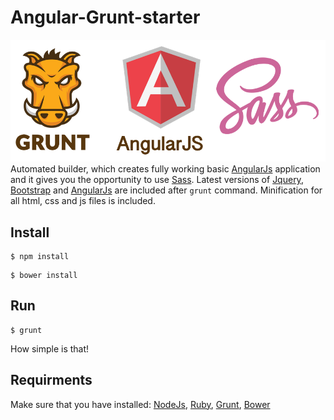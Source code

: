 # Angular-Grunt-starter
![alt tag](https://raw.githubusercontent.com/TeodorKolev/Angular-Grunt-starter/master/src/img/angular-grunt.png)
Automated builder, which creates fully working basic [AngularJs](https://angularjs.org/) application and it gives you the opportunity to use [Sass](http://sass-lang.com/). Latest versions of [Jquery](https://jquery.com/), [Bootstrap](http://getbootstrap.com/) and [AngularJs](https://angularjs.org/) are included after ```grunt``` command. Minification for all html, css and js files is included. 


## Install

```
$ npm install 
```
```
$ bower install 
```

## Run
```
$ grunt
```
How simple is that!

## Requirments
Make sure that you have installed:
[NodeJs](https://nodejs.org/en/), [Ruby](https://www.ruby-lang.org/), [Grunt](http://gruntjs.com/), [Bower](http://bower.io/)
